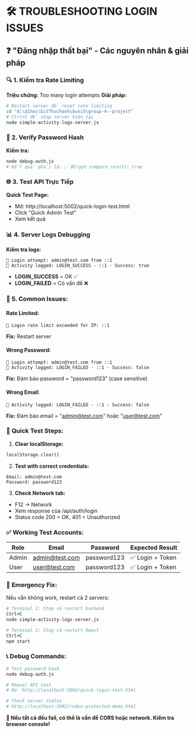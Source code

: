 # 🛠️ TROUBLESHOOTING LOGIN ISSUES

## ❓ **"Đăng nhập thất bại" - Các nguyên nhân & giải pháp**

### 🔍 **1. Kiểm tra Rate Limiting**
**Triệu chứng:** Too many login attempts
**Giải pháp:**
```bash
# Restart server để reset rate limiting
cd "d:\dihoc\GitThuchanh\buoi5\group-4--project"
# Ctrl+C để stop server hiện tại
node simple-activity-logs-server.js
```

### 🔑 **2. Verify Password Hash**
**Kiểm tra:**
```bash
node debug-auth.js
# Kết quả phải là: ✅ BCrypt compare result: true
```

### 🌐 **3. Test API Trực Tiếp**
**Quick Test Page:**
- Mở: http://localhost:5002/quick-login-test.html
- Click "Quick Admin Test"
- Xem kết quả

### 📊 **4. Server Logs Debugging**
**Kiểm tra logs:** 
```
🔐 Login attempt: admin@test.com from ::1
📝 Activity logged: LOGIN_SUCCESS - ::1 - Success: true
```
- **LOGIN_SUCCESS** = OK ✅
- **LOGIN_FAILED** = Có vấn đề ❌

### 🚫 **5. Common Issues:**

#### **Rate Limited:**
```
🚫 Login rate limit exceeded for IP: ::1
```
**Fix:** Restart server

#### **Wrong Password:**
```
🔐 Login attempt: admin@test.com from ::1
📝 Activity logged: LOGIN_FAILED - ::1 - Success: false
```
**Fix:** Đảm bảo password = "password123" (case sensitive)

#### **Wrong Email:**
```
📝 Activity logged: LOGIN_FAILED - ::1 - Success: false
```
**Fix:** Đảm bảo email = "admin@test.com" hoặc "user@test.com"

### 🧪 **Quick Test Steps:**

1. **Clear localStorage:**
```javascript
localStorage.clear()
```

2. **Test with correct credentials:**
```
Email: admin@test.com
Password: password123
```

3. **Check Network tab:**
- F12 → Network
- Xem response của /api/auth/login
- Status code 200 = OK, 401 = Unauthorized

### ✅ **Working Test Accounts:**
| Role | Email | Password | Expected Result |
|------|-------|----------|------------------|
| Admin | admin@test.com | password123 | ✅ Login + Token |
| User | user@test.com | password123 | ✅ Login + Token |

### 🔧 **Emergency Fix:**
Nếu vẫn không work, restart cả 2 servers:

```bash
# Terminal 1: Stop và restart backend
Ctrl+C
node simple-activity-logs-server.js

# Terminal 2: Stop và restart React
Ctrl+C  
npm start
```

### 📞 **Debug Commands:**
```bash
# Test password hash
node debug-auth.js

# Manual API test
# Mở http://localhost:5002/quick-login-test.html

# Check server status
# http://localhost:5002/redux-protected-demo.html
```

**🎯 Nếu tất cả đều fail, có thể là vấn đề CORS hoặc network. Kiểm tra browser console!**